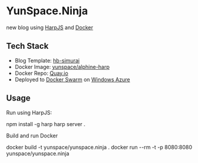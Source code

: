 # YunSpace.Ninja

new blog using [HarpJS](http://harpjs.com) and [Docker](http://docker.io)

## Tech Stack

* Blog Template: [hb-simurai](https://github.com/kennethormandy/hb-simurai)
* Docker Image: [yunspace/alphine-harp](https://quay.io/repository/yunspace/alphine-harp)
* Docker Repo: [Quay.io](quay.io)
* Deployed to [Docker Swarm](https://docs.docker.com/swarm/) on [Windows Azure](http://azure.microsoft.com/)

## Usage

Run using HarpJS:

  npm install -g harp
  harp server .

Build and run Docker

  docker build -t yunspace/yunspace.ninja .
  docker run --rm -t -p 8080:8080 yunspace/yunspace.ninja

